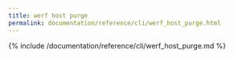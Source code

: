 ```yaml
---
title: werf host purge
permalink: documentation/reference/cli/werf_host_purge.html
---
```


{% include /documentation/reference/cli/werf_host_purge.md %}
